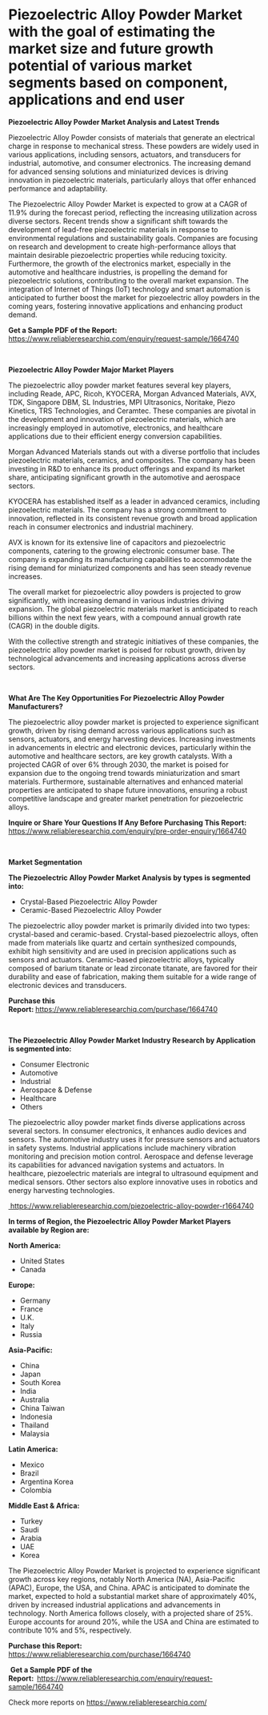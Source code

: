 <p><h1>Piezoelectric Alloy Powder Market with the goal of estimating the market size and future growth potential of various market segments based on component, applications and end user</h1></p><p><strong>Piezoelectric Alloy Powder Market Analysis and Latest Trends</strong></p>
<p><p>Piezoelectric Alloy Powder consists of materials that generate an electrical charge in response to mechanical stress. These powders are widely used in various applications, including sensors, actuators, and transducers for industrial, automotive, and consumer electronics. The increasing demand for advanced sensing solutions and miniaturized devices is driving innovation in piezoelectric materials, particularly alloys that offer enhanced performance and adaptability.</p><p>The Piezoelectric Alloy Powder Market is expected to grow at a CAGR of 11.9% during the forecast period, reflecting the increasing utilization across diverse sectors. Recent trends show a significant shift towards the development of lead-free piezoelectric materials in response to environmental regulations and sustainability goals. Companies are focusing on research and development to create high-performance alloys that maintain desirable piezoelectric properties while reducing toxicity. Furthermore, the growth of the electronics market, especially in the automotive and healthcare industries, is propelling the demand for piezoelectric solutions, contributing to the overall market expansion. The integration of Internet of Things (IoT) technology and smart automation is anticipated to further boost the market for piezoelectric alloy powders in the coming years, fostering innovative applications and enhancing product demand.</p></p>
<p><strong>Get a Sample PDF of the Report:&nbsp;</strong> <a href="https://www.reliableresearchiq.com/enquiry/request-sample/1664740?utm_campaign=2780&utm_medium=2&utm_source=Github&utm_content=ia&utm_term=23032025&utm_id=piezoelectric-alloy-powder">https://www.reliableresearchiq.com/enquiry/request-sample/1664740</a></p>
<p>&nbsp;</p>
<p><strong>Piezoelectric Alloy Powder Major Market Players</strong></p>
<p><p>The piezoelectric alloy powder market features several key players, including Reade, APC, Ricoh, KYOCERA, Morgan Advanced Materials, AVX, TDK, Singapore DBM, SL Industries, MPI Ultrasonics, Noritake, Piezo Kinetics, TRS Technologies, and Ceramtec. These companies are pivotal in the development and innovation of piezoelectric materials, which are increasingly employed in automotive, electronics, and healthcare applications due to their efficient energy conversion capabilities.</p><p>Morgan Advanced Materials stands out with a diverse portfolio that includes piezoelectric materials, ceramics, and composites. The company has been investing in R&D to enhance its product offerings and expand its market share, anticipating significant growth in the automotive and aerospace sectors.</p><p>KYOCERA has established itself as a leader in advanced ceramics, including piezoelectric materials. The company has a strong commitment to innovation, reflected in its consistent revenue growth and broad application reach in consumer electronics and industrial machinery.</p><p>AVX is known for its extensive line of capacitors and piezoelectric components, catering to the growing electronic consumer base. The company is expanding its manufacturing capabilities to accommodate the rising demand for miniaturized components and has seen steady revenue increases.</p><p>The overall market for piezoelectric alloy powders is projected to grow significantly, with increasing demand in various industries driving expansion. The global piezoelectric materials market is anticipated to reach billions within the next few years, with a compound annual growth rate (CAGR) in the double digits.</p><p>With the collective strength and strategic initiatives of these companies, the piezoelectric alloy powder market is poised for robust growth, driven by technological advancements and increasing applications across diverse sectors.</p></p>
<p>&nbsp;</p>
<p><strong>What Are The Key Opportunities For Piezoelectric Alloy Powder Manufacturers?</strong></p>
<p><p>The piezoelectric alloy powder market is projected to experience significant growth, driven by rising demand across various applications such as sensors, actuators, and energy harvesting devices. Increasing investments in advancements in electric and electronic devices, particularly within the automotive and healthcare sectors, are key growth catalysts. With a projected CAGR of over 6% through 2030, the market is poised for expansion due to the ongoing trend towards miniaturization and smart materials. Furthermore, sustainable alternatives and enhanced material properties are anticipated to shape future innovations, ensuring a robust competitive landscape and greater market penetration for piezoelectric alloys.</p></p>
<p><strong>Inquire or Share Your Questions If Any Before Purchasing This Report:</strong> <a href="https://www.reliableresearchiq.com/enquiry/pre-order-enquiry/1664740?utm_campaign=2780&utm_medium=2&utm_source=Github&utm_content=ia&utm_term=23032025&utm_id=piezoelectric-alloy-powder">https://www.reliableresearchiq.com/enquiry/pre-order-enquiry/1664740</a></p>
<p>&nbsp;</p>
<p><strong>Market Segmentation</strong></p>
<p><strong>The Piezoelectric Alloy Powder Market Analysis by types is segmented into:</strong></p>
<p><ul><li>Crystal-Based Piezoelectric Alloy Powder</li><li>Ceramic-Based Piezoelectric Alloy Powder</li></ul></p>
<p><p>The piezoelectric alloy powder market is primarily divided into two types: crystal-based and ceramic-based. Crystal-based piezoelectric alloys, often made from materials like quartz and certain synthesized compounds, exhibit high sensitivity and are used in precision applications such as sensors and actuators. Ceramic-based piezoelectric alloys, typically composed of barium titanate or lead zirconate titanate, are favored for their durability and ease of fabrication, making them suitable for a wide range of electronic devices and transducers.</p></p>
<p><strong>Purchase this Report:&nbsp;</strong><a href="https://www.reliableresearchiq.com/purchase/1664740?utm_campaign=2780&utm_medium=2&utm_source=Github&utm_content=ia&utm_term=23032025&utm_id=piezoelectric-alloy-powder">https://www.reliableresearchiq.com/purchase/1664740</a></p>
<p>&nbsp;</p>
<p><strong>The Piezoelectric Alloy Powder Market Industry Research by Application is segmented into:</strong></p>
<p><ul><li>Consumer Electronic</li><li>Automotive</li><li>Industrial</li><li>Aerospace & Defense</li><li>Healthcare</li><li>Others</li></ul></p>
<p><p>The piezoelectric alloy powder market finds diverse applications across several sectors. In consumer electronics, it enhances audio devices and sensors. The automotive industry uses it for pressure sensors and actuators in safety systems. Industrial applications include machinery vibration monitoring and precision motion control. Aerospace and defense leverage its capabilities for advanced navigation systems and actuators. In healthcare, piezoelectric materials are integral to ultrasound equipment and medical sensors. Other sectors also explore innovative uses in robotics and energy harvesting technologies.</p></p>
<p><a href="https://www.reliableresearchiq.com/piezoelectric-alloy-powder-r1664740?utm_campaign=2780&utm_medium=2&utm_source=Github&utm_content=ia&utm_term=23032025&utm_id=piezoelectric-alloy-powder">&nbsp;https://www.reliableresearchiq.com/piezoelectric-alloy-powder-r1664740</a></p>
<p><strong>In terms of Region, the Piezoelectric Alloy Powder Market Players available by Region are:</strong></p>
<p>
    <p> <strong> North America: </strong>
        <ul>
            <li>United States</li>
            <li>Canada</li>
        </ul>
        </p> 
    <p> <strong> Europe: </strong>
        <ul>
            <li>Germany</li>
            <li>France</li>
            <li>U.K.</li>
            <li>Italy</li>
            <li>Russia</li>
        </ul>
        </p> 
    <p> <strong> Asia-Pacific: </strong>
        <ul>
            <li>China</li>
            <li>Japan</li>
            <li>South Korea</li>
            <li>India</li>
            <li>Australia</li>
            <li>China Taiwan</li>
            <li>Indonesia</li>
            <li>Thailand</li>
            <li>Malaysia</li>
        </ul>
        </p> 
    <p> <strong> Latin America: </strong>
        <ul>
            <li>Mexico</li>
            <li>Brazil</li>
            <li>Argentina Korea</li>
            <li>Colombia</li>
        </ul>
        </p> 
    <p> <strong> Middle East & Africa: </strong>
        <ul>
            <li>Turkey</li>
            <li>Saudi</li>
            <li>Arabia</li>
            <li>UAE</li>
            <li>Korea</li>
        </ul>
    </p>
    </p>
<p><p>The Piezoelectric Alloy Powder Market is projected to experience significant growth across key regions, notably North America (NA), Asia-Pacific (APAC), Europe, the USA, and China. APAC is anticipated to dominate the market, expected to hold a substantial market share of approximately 40%, driven by increased industrial applications and advancements in technology. North America follows closely, with a projected share of 25%. Europe accounts for around 20%, while the USA and China are estimated to contribute 10% and 5%, respectively.</p></p>
<p><strong>Purchase this Report: </strong><a href="https://www.reliableresearchiq.com/purchase/1664740?utm_campaign=2780&utm_medium=2&utm_source=Github&utm_content=ia&utm_term=23032025&utm_id=piezoelectric-alloy-powder">https://www.reliableresearchiq.com/purchase/1664740</a></p>
<p>&nbsp;<strong>Get a Sample PDF of the Report:&nbsp;&nbsp;</strong><a href="https://www.reliableresearchiq.com/enquiry/request-sample/1664740?utm_campaign=2780&utm_medium=2&utm_source=Github&utm_content=ia&utm_term=23032025&utm_id=piezoelectric-alloy-powder">https://www.reliableresearchiq.com/enquiry/request-sample/1664740</a></p>
<p><strong></strong></p>
<p>Check more reports on <a href="https://www.reliableresearchiq.com/?utm_campaign=2780&utm_medium=2&utm_source=Github&utm_content=ia&utm_term=23032025&utm_id=piezoelectric-alloy-powder">https://www.reliableresearchiq.com/</a></p>